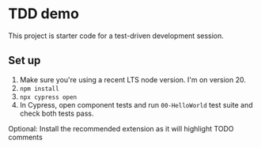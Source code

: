 # TDD demo

This project is starter code for a test-driven development session.

## Set up

1. Make sure you're using a recent LTS node version. I'm on version 20.
2. `npm install`
3. `npx cypress open`
4. In Cypress, open component tests and run `00-HelloWorld` test suite and check both tests pass.

Optional: Install the recommended extension as it will highlight TODO comments
